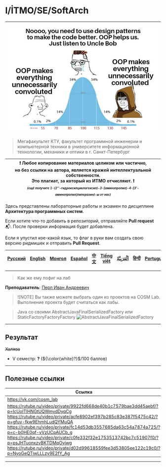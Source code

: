 # I/İTMO/SE/SoftArch

---
![Design patterns](/img/memes/design-patterns-are-a-solution-to-the-problem-oop-itself.jpg)
> Мегафакультет КТУ, факультет программной инженерии и компьютерной техники в университете информационной технологии, механики и оптики в г. Санкт-Петербург

| :exclamation: <b>Любое копирование материалов целиком или частично,<br>но без ссылки на автора, является кражей интеллектуальной собственности.<br>Это плагиат, за который из ИТМО отчисляют.</b> :exclamation:<br><sub><sup><i>(ещё получите 1-(2’’-гидроксилциклогексил)-3-[аминопропил]-4-[3’-аминопропил]пиперазин)-ы от нас)</sup></sub></b> |
|---------------------------------------------------------------------------------------------------------------------------------------------------------------------------------------------------------------------------------------------------------------------------------------------------------------------------------------------------|
Здесь представлены лабораторные работы и экзамен по дисциплине **Архитектура программных систем**.

Если хотите что-то добавить в репозиторий, отправляйте **Pull request** :mailbox_with_mail:. После проверки информация будет добавлена.

Если я упустил кое-какой язык, то флаг в руки вам создать свою версию ридмишек и отправить **Pull Request**.

| [<strong>Русский</strong>](https://github.com/XVIIStarPlatinum/itmo/blob/master/Software%20Engineering/Software%20Architecture/README.md) | [<strong>English</strong>](https://github.com/XVIIStarPlatinum/itmo/blob/master/Software%20Engineering/Software%20Architecture/.docs/README_EN.md) | [<strong>Монгол</strong>](https://github.com/XVIIStarPlatinum/itmo/blob/master/Software%20Engineering/Software%20Architecture/.docs/README_MN.md) | [<strong>Español</strong>](https://github.com/XVIIStarPlatinum/itmo/blob/master/Software%20Engineering/Software%20Architecture/.docs/README_ES.md) | [<strong>中文</strong>](https://github.com/XVIIStarPlatinum/itmo/blob/master/Software%20Engineering/Software%20Architecture/.docs/README_CN.md) | [<strong>Tiếng việt</strong>](https://github.com/XVIIStarPlatinum/itmo/blob/master/Software%20Engineering/Software%20Architecture/.docs/README_VN.md) | [<strong><p dir="rtl" lang="ar">اَلْعَرَبِيَّةُ</p></strong>](https://github.com/XVIIStarPlatinum/itmo/blob/master/Software%20Engineering/Software%20Architecture/.docs/README_AR.md) | [<strong>हिन्दी</strong>](https://github.com/XVIIStarPlatinum/itmo/blob/master/Software%20Engineering/Software%20Architecture/.docs/README_IN.md) | [<strong>Português</strong>](https://github.com/XVIIStarPlatinum/itmo/blob/master/Software%20Engineering/Software%20Architecture/.docs/README_PT.md) |
|-------------------------------------------------------------------------------------------------------------------------------------------|----------------------------------------------------------------------------------------------------------------------------------------------------|---------------------------------------------------------------------------------------------------------------------------------------------------|----------------------------------------------------------------------------------------------------------------------------------------------------|-----------------------------------------------------------------------------------------------------------------------------------------------|-------------------------------------------------------------------------------------------------------------------------------------------------------|---------------------------------------------------------------------------------------------------------------------------------------------------------------------------------------|---------------------------------------------------------------------------------------------------------------------------------------------------|------------------------------------------------------------------------------------------------------------------------------------------------------|

---
> Как же ему пофиг на лаб

**Преподаватель**: [Перл Иван Андреевич](https://my.itmo.ru/persons/129448)

> ![NOTE]
> Вы также можете выбрать один из проектов на COSM Lab. Выполнение проекта будет считаться как лабы.

> Java со своими AbstractJavaFinalSerializedFactory или StaticFactoryFactoryFactory
> ![AbstractJavaFinalSerializedFactory](/img/memes/steampunk-city-with-lot-factories-airships-city-is-built-river-there-are-bridges-cranes-everywhere_14117-447895.png)
---
## Результат
<s>Халява</s>
- V семестр: **?** (${\color{white}?}$/100 баллов)

---

## Полезные ссылки <a name="links"></a>
| Ссылка                                                                                                                                                                                                                                                                                                                                                                                                                                                                                           | Описание                                         |
|--------------------------------------------------------------------------------------------------------------------------------------------------------------------------------------------------------------------------------------------------------------------------------------------------------------------------------------------------------------------------------------------------------------------------------------------------------------------------------------------------|--------------------------------------------------|
| https://vk.com/cosm_lab                                                                                                                                                                                                                                                                                                                                                                                                                                                                          | COSM Lab                                         |
| https://rutube.ru/video/private/9922fd668de40b1c7579bae3dd45aebf/?p=IcUoITlHNGtUQWmydDyqCg <br> https://rutube.ru/video/private/acfe8902ef397b285c83e387f5475c42/?p=gfuv-fkw9EhmhLudQYMuQA <br> https://rutube.ru/video/private/fc14d53db3557685da63c54a7874a725/?p=c-b0HE0qf-vVzUCpAUCb_g <br> https://rutube.ru/video/private/c0fe332f32e1753513742bc7c51907f0/?p=psJHTuonxzvBKTDMqOvjwg <br> https://rutube.ru/video/private/d02d99618559fee3d53805ee122c19c0/?p=NyoGeQTjwLLLzy9E2fY_Ag <br>  | Записи лекции 2024 года (неокончательный список) |

---